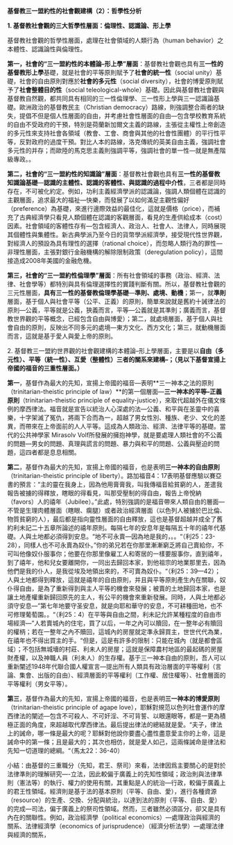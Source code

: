 **基督教三一盟約性的社會觀建構（2）：哲學性分析**

**1. 基督教社會觀的三大哲學性層面：倫理性、認識論、形上學**

基督教社會觀的哲學性層面，處理在社會領域的人類行為（human behavior）之本體性、認識論性與倫理性。

**第一，社會的“三一盟約性的本體論–形上學”層面**：基督教社會觀也具有**三一性的基督教形上學**基礎，就是社會的平等原則賦予了**社會的統一性**（social unity）基礎，社會的自由原則對應於**社會的多元性**（social diversity），社會的博愛原則賦予了**社會整體目的性**（social teleological-whole）基礎。因此與基督教社會觀與基督教自然觀，都共同具有相同的三一性倫理學、三一性形上學與三一認識論基礎。歐洲政治的基督教民主（Christian democracy）路線，則強調整合兩者的缺失，提倡不但是個人性層面的自由，并考慮社會性層面的自由—包含學校教育系統的自由不受政府的干預，特別是荷蘭新加爾文主義的路線，主張從主權性上帝創造的多元性來支持社會各領域（教會、工會、商會與其他的社會性團體）的平行性平等，反對政府的過度干預。對比人本的路線，洛克傳統的英美自由主義，強調社會多元性的并存；而歐陸的馬克思主義則強調平等，強調社會的單一性—就是無產階級專政。。

**第二，社會的“三一盟約性的知識論”層面**：基督教社會觀也具有**三一性的基督教知識論基礎**—**認識的主體性、認識的客體性、與認識的過程中介性**，三者都是同時存在，不可被化約定。例如，功利主義經濟學派的認識論，強調人類個體在認識的主觀層面，追求最大的福祉—快樂，而發展了以如何滿足主觀性偏好（preference）為基礎，來進行邊際效益的最佳化，這就是價格（price），而補充了古典經濟學只看見人類個體在認識的客觀層面，看見的生產供給成本（cost）因素。社會領域的客體性存有—包含經濟人、政治人、社會人、法律人，同時展現其個體性與集體性。新古典學派乃至今日的貨幣學派經濟學，接受現代性世界觀，對經濟人的預設為具有理性的選擇（rational choice），而忽略人類行為的罪性—非理性層面，主張對銀行金融機構的解除限制政策（deregulation policy），這間接造成2008年美國的金融危機。

**第三，社會的“三一盟約性倫理學”層面**：所有社會領域的事務（政治、經濟、法律、社會學等）都特別與具有倫理選擇性的實踐判斷有關。所以，基督教社會觀的三元性層面，**具有三一性的基督教倫理學基礎**—**準則、處境、動機**；第一，就**準則**層面，基于個人與社會平等（公平、正義）的原則，簡單來說就是舊約十誡律法的原則—公義，平等就是公義，狹義而言，平等—公義就是其準則；廣義而言，基督教世界觀的平等概念，已經包含自由與博愛）；第二，就處境層面，基于個人與社會自由的原則，反映出不同多元的處境—東方文化、西方文化；第三，就動機層面而言，這就是基于愛人與愛上帝的原則。


2\. 基督教三一盟約世界觀的社會觀建構的本體論–形上學層面，主要是以**自由（多元性）、平等（統一性）、互愛（整體性）三者的關系來建構–；（見以下基督宣揚上帝國的福音的三重性層面。）**

**第一**，基督作為最大的先知，宣揚上帝國的福音—表明**三一神本之法的原則（trinitarian-theistic principle of law）**的第一個層面—**三一神本的平等–正義原則**（trinitarian-theistic principle of equality-justice），來取代超越外在儀文條例的摩西律法。福音就是宣告以統治人心深處的法—公義、和平與在圣靈中的喜樂，十字架滅了冤仇，將兩下合而為一，超越了男女性別、種族、老少、文化的差異，而帶來在上帝面前的人人平等。這成為人類政治、經濟、法律平等的基礎。當代的公共神學家 Mirasolv Volf所發展的擁抱神學，就是要處理人類社會的不公義的問題—男女的問題、真理與謊言的問題、暴力與和平的問題、公義與壓迫的問題，這四者都是息息相關。

**第二**，基督作為最大的先知，宣揚上帝國的福音，也是表明**三一神本的自由原則**（trinitarian-theistic principle of liberty）。路加福音4：17表明基督應驗以賽亞書的預言：“主的靈在我身上，因為他用膏膏我，叫我傳福音給貧窮的人，差遣我報告被擄的得釋放，瞎眼的得看見，叫那受壓制的得自由，報告上帝悅納（favors）人的禧年（Jubilee）。”此處，特別強調的是福音帶來人類自由的層面—不管是生理肉體層面（瞎眼、瘸腿）或者政治經濟層面（以色列人被擄於巴比倫、物質貧窮的人），最后都是指向靈性層面的自由釋放，這也是基督超越并成全了舊約利未記二十五章所論述的禧年原則。每隔七年的安息年是每隔五十年的禧年代基礎。人與土地都必須得到安息。“地不可永賣—因為地是我的，。。“（利25：23-28），同樣人也不可永賣為奴仆。”你的弟兄若在你那里漸漸窮乏將自己賣給你，不可叫他像奴仆服事你；他要在你那里像雇工人和寄居的一樣要服事你，直到禧年，到了禧年，他和兒女要離開你，一同出去歸回本家，到他祖宗的地業那里去，因為他們是我的仆人，是我從埃及地領出來的，不可賣為奴仆。“（利25：39—42）；人與土地都得到釋放，這就是禧年的自由原則，并且與平等原則產生內在關聯，奴仆得自由，是為了重新得到與主人平等的機會來發展；被賣的土地歸回本家，也是讓土地產權重新歸回原先的主人，有公平的機會來重新發展。同時，人與土地都必須守安息—”第七年地要守圣安息，就是向耶和華守的安息，不可耕種田地，也不可修理葡萄園。。“（利25：4）在平等與自由之間，利未記允許某種程度的自由市場經濟—”人若賣城內的住宅，買了以后，一年之內可以贖回，在一整年必有贖回的權柄；若在一整年之內不贖回，這城內的房屋就定準永歸買主，世世代代為業，在禧年也不得出買主的手。“但是，這是有許多的限制：只能在城內（就是都會區域）；不包括無城墻的村莊、利未人的房屋；這就是保障農村地區的最起碼的房屋財產權，以及神職人員（利未人）的生存權。基于三一神本自由的原則，吾人可以重新闡述1948年代聯合國人權宣言—提出所有人類具有政治層面的平等權利（言論、集會、出版的自由）、經濟層面的平等權利（工作權、居住權等）、社會層面的平等權利（男女平等）。

**第三**，基督作為最大的先知，宣揚上帝國的福音，也是表明**三一神本的博愛原則**（trinitarian-theistic principle of agape love），耶穌對規范以色列社會運作的摩西律法的闡述—包含不可殺人、不可奸淫、不可背誓、以眼還眼等，都是一更為積極正面的角度，來超越取代摩西律法。最后提出律法的總結就是愛。“夫子，律法上的誡命，哪一條是最大的呢？耶穌對他說你要盡心盡性盡意愛主你的上帝，這是誡命中的第一條；且是最大的；其次也相仿，就是愛人如己，這兩條誡命是律法和先知一切道理的總綱。“（馬太22：36-40）

小結：由基督的三重職分（先知，君王、祭司）來看，法律因爲主要關心的是對於法律準則的理解研究—-立法，因此較偏于廣義上的先知性領域；政治則與法律準則（憲法等）的執行、權力的使用有關，其重點是人的統治—行政，較偏于廣義上的君王性領域。經濟則是基于法的基本原則（平等、自由、愛），進行各種資源（resource）的生產、交換、分配與統治，以達到法的原則（平等、自由、愛）的完成—司法，偏于廣義上的祭司性領域。然而，三者雖然必須區分，卻又是具有內在的關聯性。例如，政治經濟學（political economics）—處理政治與經濟的關系、法律經濟學（economics of jurisprudence）（經濟分析法學）—處理法律與經濟的關系，